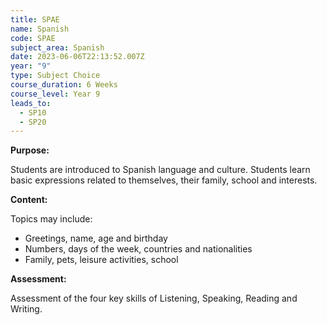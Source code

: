 ```yaml
---
title: SPAE
name: Spanish
code: SPAE
subject_area: Spanish
date: 2023-06-06T22:13:52.007Z
year: "9"
type: Subject Choice
course_duration: 6 Weeks
course_level: Year 9
leads_to:
  - SP10
  - SP20
---
```

**Purpose:**

Students are introduced to Spanish language and culture. Students learn basic expressions related to themselves, their family, school and interests.

**Content:**

Topics may include:

* Greetings, name, age and birthday
* Numbers, days of the week, countries and nationalities
* Family, pets, leisure activities, school

**Assessment:**

Assessment of the four key skills of Listening, Speaking, Reading and Writing.